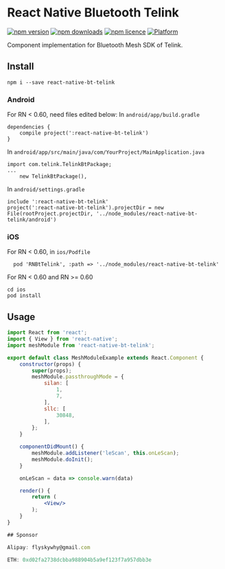 # React Native Bluetooth Telink

[![npm version](http://img.shields.io/npm/v/react-native-bt-telink.svg?style=flat-square)](https://npmjs.org/package/react-native-bt-telink "View this project on npm")
[![npm downloads](http://img.shields.io/npm/dm/react-native-bt-telink.svg?style=flat-square)](https://npmjs.org/package/react-native-bt-telink "View this project on npm")
[![npm licence](http://img.shields.io/npm/l/react-native-bt-telink.svg?style=flat-square)](https://npmjs.org/package/react-native-bt-telink "View this project on npm")
[![Platform](https://img.shields.io/badge/platform-ios%20%7C%20android-989898.svg?style=flat-square)](https://npmjs.org/package/react-native-bt-telink "View this project on npm")

Component implementation for Bluetooth Mesh SDK of Telink.

## Install

```shell
npm i --save react-native-bt-telink
```

### Android
For RN < 0.60, need files edited below:
In `android/app/build.gradle`
```
dependencies {
    compile project(':react-native-bt-telink')
}
```

In `android/app/src/main/java/com/YourProject/MainApplication.java`
```
import com.telink.TelinkBtPackage;
...
    new TelinkBtPackage(),
```

In `android/settings.gradle`
```
include ':react-native-bt-telink'
project(':react-native-bt-telink').projectDir = new File(rootProject.projectDir, '../node_modules/react-native-bt-telink/android')
```

### iOS
For RN < 0.60, in `ios/Podfile`
```
  pod 'RNBtTelink', :path => '../node_modules/react-native-bt-telink'
```

For RN < 0.60 and RN >= 0.60

    cd ios
    pod install

## Usage

```jsx
import React from 'react';
import { View } from 'react-native';
import meshModule from 'react-native-bt-telink';

export default class MeshModuleExample extends React.Component {
    constructor(props) {
        super(props);
        meshModule.passthroughMode = {
            silan: [
                1,
                7,
            ],
            sllc: [
                30848,
            ],
        };
    }

    componentDidMount() {
        meshModule.addListener('leScan', this.onLeScan);
        meshModule.doInit();
    }

    onLeScan = data => console.warn(data)

    render() {
        return (
            <View/>
        );
    }
}

## Sponsor

Alipay: flyskywhy@gmail.com

ETH: 0xd02fa2738dcbba988904b5a9ef123f7a957dbb3e
